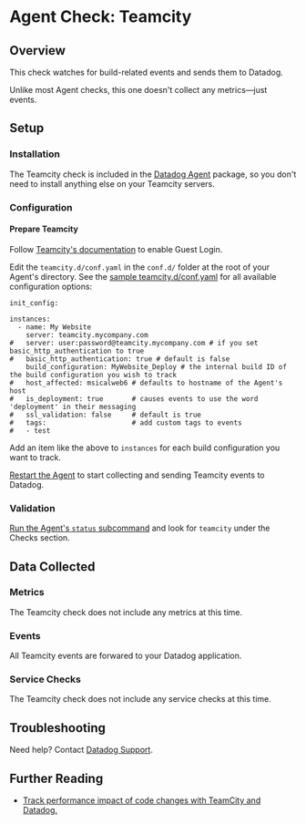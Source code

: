 # Agent Check: Teamcity

## Overview

This check watches for build-related events and sends them to Datadog.

Unlike most Agent checks, this one doesn't collect any metrics—just events.

## Setup
### Installation

The Teamcity check is included in the [Datadog Agent][1] package, so you don't need to install anything else on your Teamcity servers.

### Configuration
#### Prepare Teamcity

Follow [Teamcity's documentation][2] to enable Guest Login.

Edit the `teamcity.d/conf.yaml` in the `conf.d/` folder at the root of your Agent's directory. See the [sample teamcity.d/conf.yaml][3] for all available configuration options:

```
init_config:

instances:
  - name: My Website
    server: teamcity.mycompany.com
#   server: user:password@teamcity.mycompany.com # if you set basic_http_authentication to true
#   basic_http_authentication: true # default is false
    build_configuration: MyWebsite_Deploy # the internal build ID of the build configuration you wish to track
#   host_affected: msicalweb6 # defaults to hostname of the Agent's host
#   is_deployment: true       # causes events to use the word 'deployment' in their messaging
#   ssl_validation: false     # default is true
#   tags:                     # add custom tags to events
#   - test
```

Add an item like the above to `instances` for each build configuration you want to track.

[Restart the Agent][4] to start collecting and sending Teamcity events to Datadog.

### Validation

[Run the Agent's `status` subcommand][5] and look for `teamcity` under the Checks section.

## Data Collected
### Metrics
The Teamcity check does not include any metrics at this time.

### Events
All Teamcity events are forwared to your Datadog application.

### Service Checks
The Teamcity check does not include any service checks at this time.

## Troubleshooting
Need help? Contact [Datadog Support][6].

## Further Reading

* [Track performance impact of code changes with TeamCity and Datadog.][7]


[1]: https://app.datadoghq.com/account/settings#agent
[2]: https://confluence.jetbrains.com/display/TCD9/Enabling+Guest+Login
[3]: https://github.com/DataDog/integrations-core/blob/master/teamcity/datadog_checks/teamcity/data/conf.yaml.example
[4]: https://docs.datadoghq.com/agent/faq/agent-commands/#start-stop-restart-the-agent
[5]: https://docs.datadoghq.com/agent/faq/agent-commands/#agent-status-and-information
[6]: http://docs.datadoghq.com/help/
[7]: https://www.datadoghq.com/blog/track-performance-impact-of-code-changes-with-teamcity-and-datadog/
